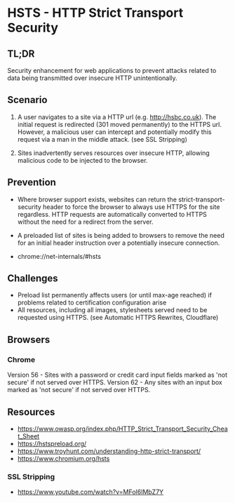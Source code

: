 # HSTS - HTTP Strict Transport Security

## TL;DR

Security enhancement for web applications to prevent attacks related to data being transmitted over insecure HTTP unintentionally.

## Scenario

1. A user navigates to a site via a HTTP url (e.g. http://hsbc.co.uk). The initial request is redirected (301 moved permanently) to the HTTPS url. However, a malicious user can intercept and potentially modify this request via a man in the middle attack. (see SSL Stripping)  

2. Sites inadvertently serves resources over insecure HTTP, allowing malicious code to be injected to the browser.


## Prevention

- Where browser support exists, websites can return the strict-transport-security header to force the browser to always use HTTPS for the site regardless. HTTP requests are automatically converted to HTTPS without the need for a redirect from the server.

- A preloaded list of sites is being added to browsers to remove the need for an initial header instruction over a potentially insecure connection.

- chrome://net-internals/#hsts 

## Challenges

- Preload list permanently affects users (or until max-age reached) if problems related to certification configuration arise
- All resources, including all images, stylesheets served need to be requested using HTTPS. (see Automatic HTTPS Rewrites, Cloudflare)

## Browsers

### Chrome
Version 56 - Sites with a password or credit card input fields marked as 'not secure' if not served over HTTPS.
Version 62 - Any sites with an input box marked as 'not secure' if not served over HTTPS.


## Resources

- https://www.owasp.org/index.php/HTTP_Strict_Transport_Security_Cheat_Sheet
- https://hstspreload.org/
- https://www.troyhunt.com/understanding-http-strict-transport/
- https://www.chromium.org/hsts

### SSL Stripping
- https://www.youtube.com/watch?v=MFol6IMbZ7Y
